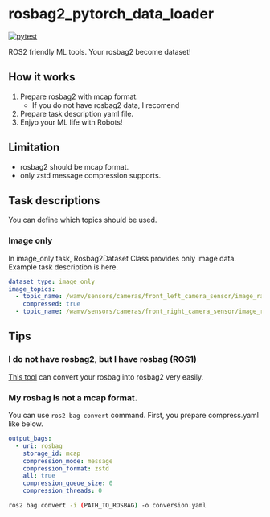 # rosbag2_pytorch_data_loader

[![pytest](https://github.com/OUXT-Polaris/rosbag2_pytorch_data_loader/actions/workflows/pytest.yaml/badge.svg)](https://github.com/OUXT-Polaris/rosbag2_pytorch_data_loader/actions/workflows/pytest.yaml)

ROS2 friendly ML tools.
Your rosbag2 become dataset!

## How it works

1. Prepare rosbag2 with mcap format.
    - If you do not have rosbag2 data, I recomend
2. Prepare task description yaml file.
3. Enjyo your ML life with Robots!

## Limitation
- rosbag2 should be mcap format.
- only zstd message compression supports.

## Task descriptions

You can define which topics should be used.

### Image only

In image_only task, Rosbag2Dataset Class provides only image data.
Example task description is here.

```yaml
dataset_type: image_only
image_topics:
  - topic_name: /wamv/sensors/cameras/front_left_camera_sensor/image_raw
    compressed: true
  - topic_name: /wamv/sensors/cameras/front_right_camera_sensor/image_raw
```

## Tips

### I do not have rosbag2, but I have rosbag (ROS1)

[This tool](https://gitlab.com/ternaris/rosbags) can convert your rosbag into rosbag2 very easily.

### My rosbag is not a mcap format.

You can use `ros2 bag convert` command.
First, you prepare compress.yaml like below.

```yaml
output_bags:
  - uri: rosbag
    storage_id: mcap
    compression_mode: message
    compression_format: zstd
    all: true
    compression_queue_size: 0
    compression_threads: 0
```

```bash
ros2 bag convert -i (PATH_TO_ROSBAG) -o conversion.yaml
```
